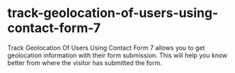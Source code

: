 # track-geolocation-of-users-using-contact-form-7
Track Geolocation Of Users Using Contact Form 7 allows you to get geolocation information with their form submission. This will help you know better from where the visitor has submitted the form.
